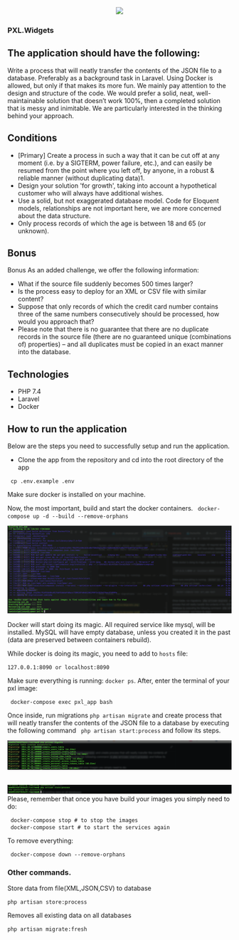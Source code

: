 <p align="center"><a href="https://pxlwidgets.com" target="_blank"><img src="https://pxlwidgets.com/images/illustrations/home-hero.png" width="300"></a></p>

### PXL.Widgets

## The application should have the following:

Write a process that will neatly transfer the contents of the JSON file to a database.
Preferably as a background task in Laravel. Using Docker is allowed, but only if that makes its more fun.
We mainly pay attention to the design and structure of the code. We would prefer a solid, neat, well-maintainable solution that doesn’t work 100%, then a completed solution that is messy and inimitable. We are particularly interested in the thinking behind your approach.


## Conditions

-  [Primary] Create a process in such a way that it can be cut off at any moment (i.e. by a
SIGTERM, power failure, etc.), and can easily be resumed from the point where you left off, by anyone, in a robust & reliable manner (without duplicating data)1.
- Design your solution 'for growth', taking into account a hypothetical customer who will always have additional wishes.
- Use a solid, but not exaggerated database model.
Code for Eloquent models, relationships are not important here, we are more concerned about the data structure.
- Only process records of which the age is between 18 and 65 (or unknown).


## Bonus

Bonus
As an added challenge, we offer the following information:
- What if the source file suddenly becomes 500 times larger?
- Is the process easy to deploy for an XML or CSV file with similar content?
- Suppose that only records of which the credit card number contains three of the same numbers consecutively should be processed, how would you approach that?
- Please note that there is no guarantee that there are no duplicate records in the source file (there are no guaranteed unique (combinations of) properties) – and all duplicates must be copied in an exact manner into the database.

## Technologies

- PHP 7.4
- Laravel
- Docker

## How to run the application

Below are the steps you need to successfully setup and run the application.
- Clone the app from the repository and cd into the root directory of the app

```
 cp .env.example .env
```
Make sure docker is installed on your machine.

Now, the most important, build and start the docker containers.
` docker-compose up -d --build --remove-orphans`

![alt text](public/docker.png)

Docker will start doing its magic. All required service like mysql, will be installed.
MySQL will have empty database, unless you created it in the past (data are preserved between containers rebuild).

While docker is doing its magic, you need to add to `hosts` file:
```
127.0.0.1:8090 or localhost:8090
```

Make sure everything is running: `docker ps`. After, enter the terminal of your pxl image:
```
 docker-compose exec pxl_app bash
```

Once inside, run migrations `php artisan migrate` and create process that will neatly transfer the contents of the JSON file to a database by executing the following command ` php artisan start:process` and follow its
steps.

![alt text](public/migrate.png)

&nbsp;
&nbsp;
&nbsp;
![alt text](public/process.png)
Please, remember that once you have build your images you simply need to do:
```
 docker-compose stop # to stop the images
 docker-compose start # to start the services again
```

To remove everything:
```
 docker-compose down --remove-orphans
```

### Other commands.

Store data from file(XML,JSON,CSV) to database
```
php artisan store:process
```
Removes all existing data on all databases
```
php artisan migrate:fresh 
```
